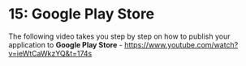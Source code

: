 # **15: Google Play Store**

The following video takes you step by step on how to publish your application to **Google Play Store** - https://www.youtube.com/watch?v=ieWtCaWkzYQ&t=174s
